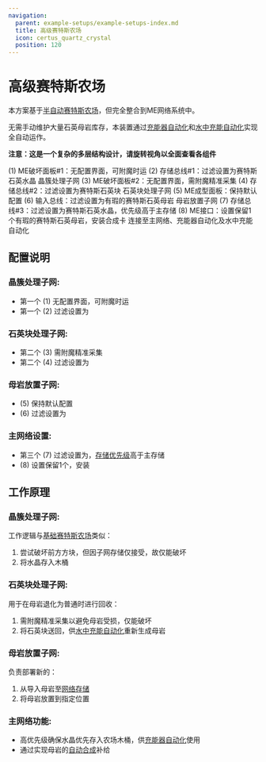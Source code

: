 ```yaml
---
navigation:
  parent: example-setups/example-setups-index.md
  title: 高级赛特斯农场
  icon: certus_quartz_crystal
  position: 120
---
```


# 高级赛特斯农场

本方案基于[半自动赛特斯农场](semiauto-certus-farm.md)，但完全整合到ME网络系统中。

无需手动维护大量石英母岩库存，本装置通过[充能器自动化](charger-automation.md)和[水中充能自动化](throw-in-water-automation.md)实现全自动运作。

**注意：这是一个复杂的多层结构设计，请旋转视角以全面查看各组件**

<GameScene zoom="6" interactive={true}>
  <ImportStructure src="../assets/assemblies/advanced_certus_farm.snbt" />

  <BoxAnnotation color="#ddaaaa" min="3.7 2 1" max="4 3 2">
        (1) ME破坏面板#1：无配置界面，可附魔时运
  </BoxAnnotation>

  <BoxAnnotation color="#ddaaaa" min="2 2 1.7" max="3 3 2">
        (2) 存储总线#1：过滤设置为赛特斯石英水晶
        <ItemImage id="certus_quartz_crystal" scale="2" />
  </BoxAnnotation>

  <DiamondAnnotation pos="3 2.5 1.5" color="#ff0000">
    晶簇处理子网
  </DiamondAnnotation>

  <BoxAnnotation color="#aaddaa" min="3.7 1 1" max="4 2 2">
        (3) ME破坏面板#2：无配置界面，需附魔精准采集
  </BoxAnnotation>

  <BoxAnnotation color="#aaddaa" min="2 1 1.7" max="3 2 2">
        (4) 存储总线#2：过滤设置为赛特斯石英块
        <BlockImage id="quartz_block" scale="2" />
  </BoxAnnotation>

  <DiamondAnnotation pos="3 1.5 1.5" color="#00ff00">
    石英块处理子网
  </DiamondAnnotation>

  <BoxAnnotation color="#ffddaa" min="4 0.7 1" max="5 1 2">
        (5) ME成型面板：保持默认配置
  </BoxAnnotation>

  <BoxAnnotation color="#ffddaa" min="2 0.7 2" max="3 1 3">
        (6) 输入总线：过滤设置为有瑕的赛特斯石英母岩
        <BlockImage id="flawed_budding_quartz" scale="2" />
  </BoxAnnotation>

  <DiamondAnnotation pos="3 0.5 1.5" color="#ddcc00">
    母岩放置子网
  </DiamondAnnotation>

  <BoxAnnotation color="#aaaadd" min="1.7 2 2" max="2 3 3">
        (7) 存储总线#3：过滤设置为赛特斯石英水晶，优先级高于主存储
        <ItemImage id="certus_quartz_crystal" scale="2" />
  </BoxAnnotation>

  <BoxAnnotation color="#aaaadd" min="2 1 2" max="3 2 3">
        (8) ME接口：设置保留1个有瑕的赛特斯石英母岩，安装合成卡
        <Row><BlockImage id="flawed_budding_quartz" scale="2" /> <ItemImage id="crafting_card" scale="2" /></Row>
  </BoxAnnotation>

<DiamondAnnotation pos="1.5 0.5 0" color="#00ff00">
        连接至主网络、充能器自动化及水中充能自动化
        <Row>
        <GameScene zoom="3" background="transparent">
          <ImportStructure src="../assets/assemblies/charger_automation.snbt" />
          <IsometricCamera yaw="195" pitch="30" />
        </GameScene>
        <GameScene zoom="3" background="transparent">
          <ImportStructure src="../assets/assemblies/throw_in_water.snbt" />
          <IsometricCamera yaw="195" pitch="30" />
        </GameScene>
        </Row>
    </DiamondAnnotation>

  <IsometricCamera yaw="165" pitch="5" />
</GameScene>

## 配置说明

### 晶簇处理子网:
* 第一个<ItemLink id="annihilation_plane" /> (1) 无配置界面，可附魔时运
* 第一个<ItemLink id="storage_bus" /> (2) 过滤设置为<ItemLink id="certus_quartz_crystal" />

### 石英块处理子网:
* 第二个<ItemLink id="annihilation_plane" /> (3) 需附魔精准采集
* 第二个<ItemLink id="storage_bus" /> (4) 过滤设置为<ItemLink id="quartz_block" />

### 母岩放置子网:
* <ItemLink id="formation_plane" /> (5) 保持默认配置
* <ItemLink id="import_bus" /> (6) 过滤设置为<ItemLink id="flawed_budding_quartz" />

### 主网络设置:
* 第三个<ItemLink id="storage_bus" /> (7) 过滤设置为<ItemLink id="certus_quartz_crystal" />，[存储优先级](../ae2-mechanics/import-export-storage.md#storage-priority)高于主存储
* <ItemLink id="interface" /> (8) 设置保留1个<ItemLink id="flawed_budding_quartz" />，安装<ItemLink id="crafting_card" />

## 工作原理

### 晶簇处理子网:
工作逻辑与[基础赛特斯农场](simple-certus-farm.md)类似：
1. <ItemLink id="annihilation_plane" />尝试破坏前方方块，但因子网存储仅接受<ItemLink id="certus_quartz_crystal" />，故仅能破坏<ItemLink id="quartz_cluster" />
2. <ItemLink id="storage_bus" />将水晶存入木桶

### 石英块处理子网:
用于在母岩退化为普通<ItemLink id="quartz_block" />时进行回收：
1. <ItemLink id="annihilation_plane" />需附魔精准采集以避免母岩受损，仅能破坏<ItemLink id="quartz_block" />
2. <ItemLink id="storage_bus" />将石英块送回<ItemLink id="interface" />，供[水中充能自动化](throw-in-water-automation.md)重新生成母岩

### 母岩放置子网:
负责部署新的<ItemLink id="flawed_budding_quartz" />：
1. <ItemLink id="import_bus" />从<ItemLink id="interface" />导入母岩至[网络存储](../ae2-mechanics/import-export-storage.md)
2. <ItemLink id="formation_plane" />将母岩放置到指定位置

### 主网络功能:
* 高优先级<ItemLink id="storage_bus" />确保水晶优先存入农场木桶，供[充能器自动化](charger-automation.md)使用
* <ItemLink id="interface" />通过<ItemLink id="crafting_card" />实现母岩的[自动合成](../ae2-mechanics/autocrafting.md)补给
